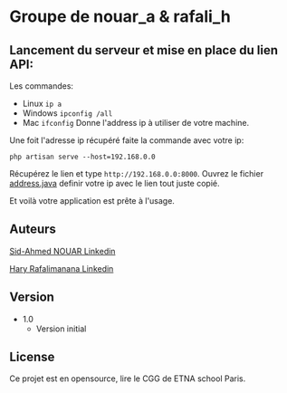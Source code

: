 # Groupe de nouar_a & rafali_h

## Lancement du serveur et mise en place du lien API:

Les commandes:
* Linux ``ip a``
* Windows ``ipconfig /all``
* Mac ``ifconfig``
Donne l'address ip à utiliser de votre machine.

Une foit l'adresse ip récupéré faite la commande avec votre ip:
```
php artisan serve --host=192.168.0.0
```

Récupérez le lien et type ``http://192.168.0.0:8000``.
Ouvrez le fichier [address.java](MyApplication/app/src/main/java/net/etna/myapplication/address.java) definir votre ip avec le lien tout juste copié.

Et voilà votre application est prête à l'usage.

## Auteurs

[Sid-Ahmed NOUAR Linkedin](https://www.linkedin.com/in/sid-ahmed-nouar-4347b5159/)

[Hary Rafalimanana Linkedin](https://www.linkedin.com/in/hary-rafalimanana-776333203/)

## Version

* 1.0
    * Version initial

## License

Ce projet est en opensource, lire le CGG de ETNA school Paris.
